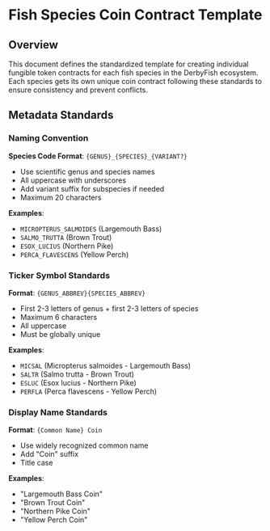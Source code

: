 # Fish Species Coin Contract Template

## Overview

This document defines the standardized template for creating individual fungible token contracts for each fish species in the DerbyFish ecosystem. Each species gets its own unique coin contract following these standards to ensure consistency and prevent conflicts.

## Metadata Standards

### Naming Convention

**Species Code Format**: `{GENUS}_{SPECIES}_{VARIANT?}`
- Use scientific genus and species names
- All uppercase with underscores
- Add variant suffix for subspecies if needed
- Maximum 20 characters

**Examples**:
- `MICROPTERUS_SALMOIDES` (Largemouth Bass)
- `SALMO_TRUTTA` (Brown Trout)
- `ESOX_LUCIUS` (Northern Pike)
- `PERCA_FLAVESCENS` (Yellow Perch)

### Ticker Symbol Standards

**Format**: `{GENUS_ABBREV}{SPECIES_ABBREV}`
- First 2-3 letters of genus + first 2-3 letters of species
- Maximum 6 characters
- All uppercase
- Must be globally unique

**Examples**:
- `MICSAL` (Micropterus salmoides - Largemouth Bass)
- `SALTR` (Salmo trutta - Brown Trout) 
- `ESLUC` (Esox lucius - Northern Pike)
- `PERFLA` (Perca flavescens - Yellow Perch)

### Display Name Standards

**Format**: `{Common Name} Coin`
- Use widely recognized common name
- Add "Coin" suffix
- Title case

**Examples**:
- "Largemouth Bass Coin"
- "Brown Trout Coin"
- "Northern Pike Coin"
- "Yellow Perch Coin"
